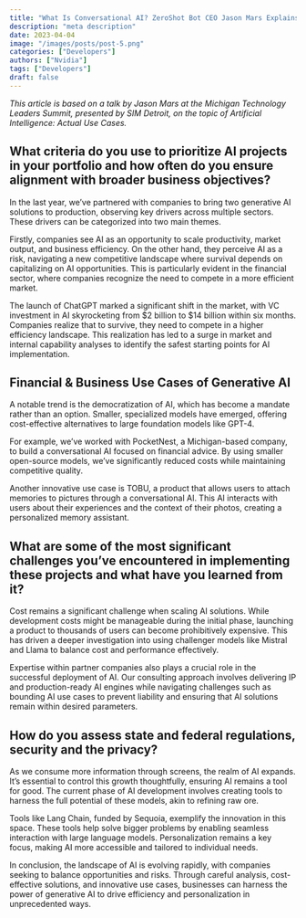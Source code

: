 ```yaml
---
title: "What Is Conversational AI? ZeroShot Bot CEO Jason Mars Explains"
description: "meta description"
date: 2023-04-04
image: "/images/posts/post-5.png"
categories: ["Developers"]
authors: ["Nvidia"]
tags: ["Developers"]
draft: false
---
```


_This article is based on a talk by Jason Mars at the Michigan Technology Leaders Summit, presented by SIM Detroit, on the topic of Artificial Intelligence: Actual Use Cases._

## What criteria do you use to prioritize AI projects in your portfolio and how often do you ensure alignment with broader business objectives?

In the last year, we’ve partnered with companies to bring two generative AI solutions to production, observing key drivers across multiple sectors. These drivers can be categorized into two main themes.

Firstly, companies see AI as an opportunity to scale productivity, market output, and business efficiency. On the other hand, they perceive AI as a risk, navigating a new competitive landscape where survival depends on capitalizing on AI opportunities. This is particularly evident in the financial sector, where companies recognize the need to compete in a more efficient market.

The launch of ChatGPT marked a significant shift in the market, with VC investment in AI skyrocketing from $2 billion to $14 billion within six months. Companies realize that to survive, they need to compete in a higher efficiency landscape. This realization has led to a surge in market and internal capability analyses to identify the safest starting points for AI implementation.

## Financial & Business Use Cases of Generative AI

A notable trend is the democratization of AI, which has become a mandate rather than an option. Smaller, specialized models have emerged, offering cost-effective alternatives to large foundation models like GPT-4.

For example, we’ve worked with PocketNest, a Michigan-based company, to build a conversational AI focused on financial advice. By using smaller open-source models, we’ve significantly reduced costs while maintaining competitive quality.

Another innovative use case is TOBU, a product that allows users to attach memories to pictures through a conversational AI. This AI interacts with users about their experiences and the context of their photos, creating a personalized memory assistant.

## What are some of the most significant challenges you’ve encountered in implementing these projects and what have you learned from it?

Cost remains a significant challenge when scaling AI solutions. While development costs might be manageable during the initial phase, launching a product to thousands of users can become prohibitively expensive. This has driven a deeper investigation into using challenger models like Mistral and Llama to balance cost and performance effectively.

Expertise within partner companies also plays a crucial role in the successful deployment of AI. Our consulting approach involves delivering IP and production-ready AI engines while navigating challenges such as bounding AI use cases to prevent liability and ensuring that AI solutions remain within desired parameters.

## How do you assess state and federal regulations, security and the privacy?

As we consume more information through screens, the realm of AI expands. It’s essential to control this growth thoughtfully, ensuring AI remains a tool for good. The current phase of AI development involves creating tools to harness the full potential of these models, akin to refining raw ore.

Tools like Lang Chain, funded by Sequoia, exemplify the innovation in this space. These tools help solve bigger problems by enabling seamless interaction with large language models. Personalization remains a key focus, making AI more accessible and tailored to individual needs.

In conclusion, the landscape of AI is evolving rapidly, with companies seeking to balance opportunities and risks. Through careful analysis, cost-effective solutions, and innovative use cases, businesses can harness the power of generative AI to drive efficiency and personalization in unprecedented ways.
